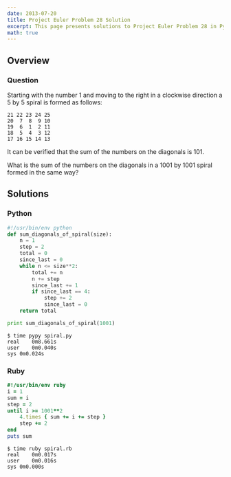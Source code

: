 ```yaml
---
date: 2013-07-20
title: Project Euler Problem 28 Solution
excerpt: This page presents solutions to Project Euler Problem 28 in Python and Ruby.
math: true
---
```



## Overview


### Question

Starting with the number 1 and moving to the 
right in a clockwise direction a 5 by 5 spiral 
is formed as follows:

    21 22 23 24 25
    20  7  8  9 10
    19  6  1  2 11
    18  5  4  3 12
    17 16 15 14 13

It can be verified that the sum of the numbers 
on the diagonals is 101.

What is the sum of the numbers on the diagonals 
in a 1001 by 1001 spiral formed in the same way?






## Solutions

### Python

```python
#!/usr/bin/env python
def sum_diagonals_of_spiral(size):
    n = 1
    step = 2
    total = 0
    since_last = 0
    while n <= size**2:
        total += n
        n += step
        since_last += 1
        if since_last == 4:
            step += 2
            since_last = 0
    return total

print sum_diagonals_of_spiral(1001)
```


```
$ time pypy spiral.py
real	0m8.661s
user	0m0.040s
sys	0m0.024s
```



### Ruby

```ruby
#!/usr/bin/env ruby
i = 1
sum = i
step = 2
until i >= 1001**2
	4.times { sum += i += step }
	step += 2
end
puts sum
```


```
$ time ruby spiral.rb
real	0m0.017s
user	0m0.016s
sys	0m0.000s
```



